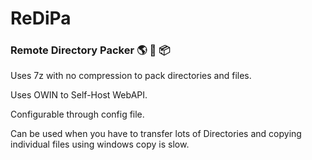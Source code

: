 # ReDiPa

### Remote Directory Packer :earth_americas: :file_folder: :package:

Uses 7z with no compression to pack directories and files.

Uses OWIN to Self-Host WebAPI.

Configurable through config file.

Can be used when you have to transfer lots of Directories and copying individual files using windows copy is slow.
